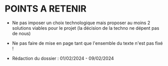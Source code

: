 # POINTS A RETENIR

- Ne pas imposer un choix technologique mais proposer au moins 2 solutions viables pour le projet (la décision de la techno ne dépent pas de nous)

- Ne pas faire de mise en page tant que l'ensemble du texte n'est pas fixé !

- Rédaction du dossier : 01/02/2024 - 09/02/2024